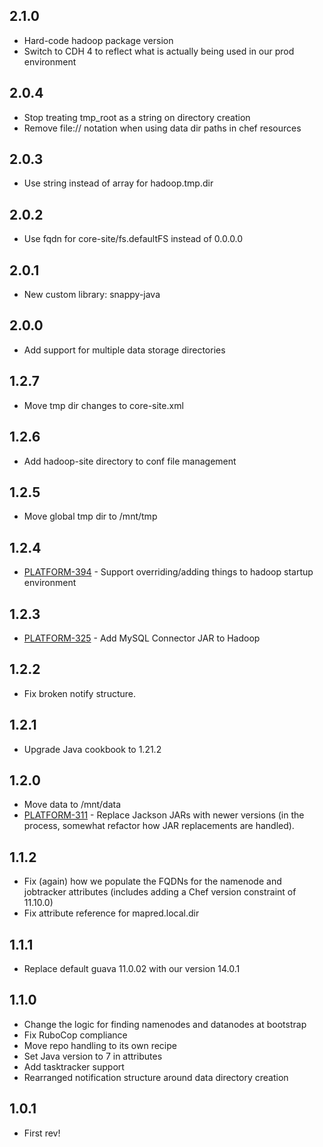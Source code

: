 ## 2.1.0

* Hard-code hadoop package version
* Switch to CDH 4 to reflect what is actually being used in our prod environment

## 2.0.4

* Stop treating tmp_root as a string on directory creation
* Remove file:// notation when using data dir paths in chef resources

## 2.0.3

* Use string instead of array for hadoop.tmp.dir

## 2.0.2

* Use fqdn for core-site/fs.defaultFS instead of 0.0.0.0

## 2.0.1

* New custom library: snappy-java

## 2.0.0

* Add support for multiple data storage directories

## 1.2.7

* Move tmp dir changes to core-site.xml

## 1.2.6

* Add hadoop-site directory to conf file management

## 1.2.5

* Move global tmp dir to /mnt/tmp

## 1.2.4

* [PLATFORM-394](https://evertroops.atlassian.net/browse/PLATFORM-394) - Support overriding/adding things to hadoop startup environment

## 1.2.3

* [PLATFORM-325](https://evertroops.atlassian.net/browse/PLATFORM-325) - Add MySQL Connector JAR to Hadoop

## 1.2.2

* Fix broken notify structure.

## 1.2.1

* Upgrade Java cookbook to 1.21.2

## 1.2.0

* Move data to /mnt/data
* [PLATFORM-311](https://evertroops.atlassian.net/browse/PLATFORM-311) - Replace Jackson JARs with newer versions (in the process, somewhat refactor how JAR replacements are handled).

## 1.1.2

* Fix (again) how we populate the FQDNs for the namenode and jobtracker attributes (includes adding a Chef version constraint of 11.10.0)
* Fix attribute reference for mapred.local.dir

## 1.1.1

* Replace default guava 11.0.02 with our version 14.0.1

## 1.1.0

* Change the logic for finding namenodes and datanodes at bootstrap
* Fix RuboCop compliance
* Move repo handling to its own recipe
* Set Java version to 7 in attributes
* Add tasktracker support
* Rearranged notification structure around data directory creation

## 1.0.1

* First rev!
